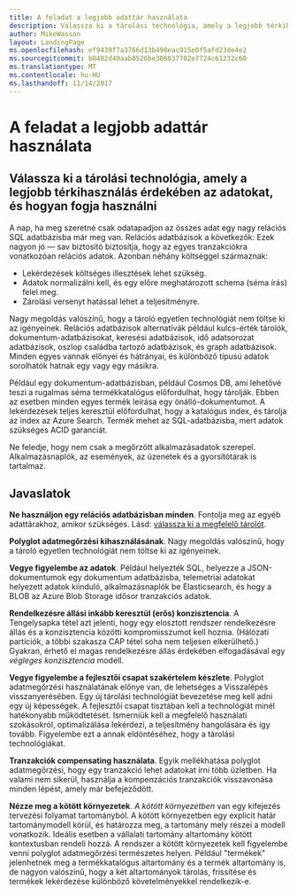 ```yaml
---
title: A feladat a legjobb adattár használata
description: Válassza ki a tárolási technológia, amely a legjobb térkihasználás érdekében az adatokat, és hogyan fogja használni
author: MikeWasson
layout: LandingPage
ms.openlocfilehash: ef9439f7a3766d13b498eac915e0f5afd23de4e2
ms.sourcegitcommit: b0482d49aab0526be386837702e7724c61232c60
ms.translationtype: MT
ms.contentlocale: hu-HU
ms.lasthandoff: 11/14/2017
---
```

# <a name="use-the-best-data-store-for-the-job"></a>A feladat a legjobb adattár használata

## <a name="pick-the-storage-technology-that-is-the-best-fit-for-your-data-and-how-it-will-be-used"></a>Válassza ki a tárolási technológia, amely a legjobb térkihasználás érdekében az adatokat, és hogyan fogja használni

A nap, ha meg szeretné csak odatapadjon az összes adat egy nagy relációs SQL adatbázisba már meg van. Relációs adatbázisok a következők: Ezek nagyon jó &mdash; sav biztosító biztosítja, hogy az egyes tranzakciókra vonatkozóan relációs adatok. Azonban néhány költséggel származnak:

- Lekérdezések költséges illesztések lehet szükség.
- Adatok normalizálni kell, és egy előre meghatározott schema (séma írás) felel meg.
- Zárolási versenyt hatással lehet a teljesítményre.

Nagy megoldás valószínű, hogy a tároló egyetlen technológiát nem töltse ki az igényeinek. Relációs adatbázisok alternatívák például kulcs-érték tárolók, dokumentum-adatbázisokat, keresési adatbázisok, idő adatsorozat adatbázisok, oszlop családba tartozó adatbázisok, és graph adatbázisok. Minden egyes vannak előnyei és hátrányai, és különböző típusú adatok sorolhatók hatnak egy vagy egy másikra. 

Például egy dokumentum-adatbázisban, például Cosmos DB, ami lehetővé teszi a rugalmas séma termékkatalógus előfordulhat, hogy tárolják. Ebben az esetben minden egyes termék leírása egy önálló-dokumentumot. A lekérdezések teljes keresztül előfordulhat, hogy a katalógus index, és tárolja az index az Azure Search. Termék mehet az SQL-adatbázisba, mert adatok szükséges ACID garanciát.

Ne feledje, hogy nem csak a megőrzött alkalmazásadatok szerepel. Alkalmazásnaplók, az események, az üzenetek és a gyorsítótárak is tartalmaz.

## <a name="recommendations"></a>Javaslatok

**Ne használjon egy relációs adatbázisban minden**. Fontolja meg az egyéb adattárakhoz, amikor szükséges. Lásd: [válassza ki a megfelelő tárolót][data-store-overview].

**Polyglot adatmegőrzési kihasználásának**. Nagy megoldás valószínű, hogy a tároló egyetlen technológiát nem töltse ki az igényeinek. 

**Vegye figyelembe az adatok**. Például helyezték SQL, helyezze a JSON-dokumentumok egy dokumentum adatbázisba, telemetriai adatokat helyezett adatok kiinduló, alkalmazásnaplók be Elasticsearch, és hogy a BLOB az Azure Blob Storage idősor tranzakciós adatok.

**Rendelkezésre állási inkább keresztül (erős) konzisztencia**. A Tengelysapka tétel azt jelenti, hogy egy elosztott rendszer rendelkezésre állás és a konzisztencia közötti kompromisszumot kell hoznia. (Hálózati partíciók, a többi szakasza CAP tétel soha nem teljesen elkerülhető.) Gyakran, érhető el magas rendelkezésre állás érdekében elfogadásával egy *végleges konzisztencia* modell. 

**Vegye figyelembe a fejlesztői csapat szakértelem készlete**. Polyglot adatmegőrzési használatának előnye van, de lehetséges a Visszalépés visszanyerésében. Egy új tárolási technológiát bevezetése meg kell adni egy új képességek. A fejlesztői csapat tisztában kell a technológiát minél hatékonyabb működtetését. Ismerniük kell a megfelelő használati szokásokról, optimalizálása lekérdezi, a teljesítmény hangolására és így tovább. Figyelembe ezt a annak eldöntéséhez, hogy a tárolási technológiákat. 

**Tranzakciók compensating használata**. Egyik mellékhatása polyglot adatmegőrzési, hogy egy tranzakció lehet adatokat írni több üzletben. Ha valami nem sikerül, használja a kompenzációs tranzakciók visszavonása minden lépést, amely már befejeződött.

**Nézze meg a kötött környezetek**. *A kötött környezetben* van egy kifejezés tervezési folyamat tartományból. A kötött környezetben egy explicit határ tartománymodell körül, és határozza meg, a tartomány mely részei a modell vonatkozik. Ideális esetben a vállalati tartomány altartomány kötött kontextusban rendeli hozzá. A rendszer a kötött környezetek kell figyelembe venni polyglot adatmegőrzési természetes helyen. Például "termékek" jelenhetnek meg a termékkatalógus altartomány és a termék altartomány is, de nagyon valószínű, hogy a két altartományok tárolás, frissítése és termékek lekérdezése különböző követelményekkel rendelkezik-e.

[data-store-overview]: ../technology-choices/data-store-overview.md